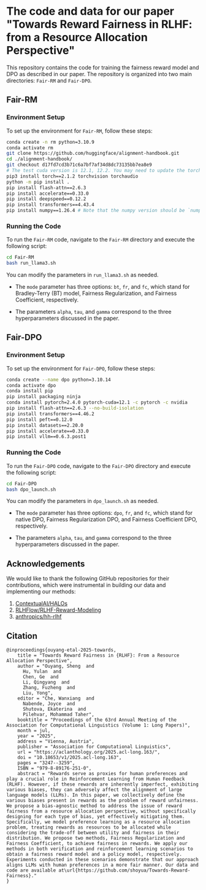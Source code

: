 # The code and data for our paper "Towards Reward Fairness in RLHF: from a Resource Allocation Perspective"

This repository contains the code for training the fairness reward model and DPO as described in our paper. The repository is organized into two main directories: `Fair-RM` and `Fair-DPO`.

## Fair-RM

### Environment Setup

To set up the environment for `Fair-RM`, follow these steps:

```bash
conda create -n rm python=3.10.9
conda activate rm
git clone https://github.com/huggingface/alignment-handbook.git
cd ./alignment-handbook/
git checkout d17fd7cd3b71c6a7bf7af34d8dc73135bb7ea8e9
# The test cuda version is 12.1, 12.2. You may need to update the torch version based on your cuda version...
pip3 install torch==2.1.2 torchvision torchaudio
python -m pip install .
pip install flash-attn==2.6.3
pip install accelerate==0.33.0 
pip install deepspeed==0.12.2
pip install transformers==4.43.4
pip install numpy==1.26.4 # Note that the numpy version should be `numpy<2.0`. `Numpy 2.0` will encounter unexpected issues!!!
```

### Running the Code

To run the `Fair-RM` code, navigate to the `Fair-RM` directory and execute the following script:

```bash
cd Fair-RM
bash run_llama3.sh
```

You can modify the parameters in `run_llama3.sh` as needed. 

- The `mode` parameter has three options: `bt`, `fr`, and `fc`, which stand for Bradley-Terry (BT) model, Fairness Regularization, and Fairness Coefficient, respectively. 

- The parameters `alpha`, `tau`, and `gamma` correspond to the three hyperparameters discussed in the paper.

## Fair-DPO

### Environment Setup

To set up the environment for `Fair-DPO`, follow these steps:

```bash
conda create --name dpo python=3.10.14
conda activate dpo
conda install pip
pip install packaging ninja
conda install pytorch=2.4.0 pytorch-cuda=12.1 -c pytorch -c nvidia
pip install flash-attn==2.6.3 --no-build-isolation
pip install transformers==4.46.2
pip install peft==0.12.0
pip install datasets==2.20.0
pip install accelerate==0.33.0
pip install vllm==0.6.3.post1
```

### Running the Code

To run the `Fair-DPO` code, navigate to the `Fair-DPO` directory and execute the following script:

```bash
cd Fair-DPO
bash dpo_launch.sh
```

You can modify the parameters in `dpo_launch.sh` as needed. 

- The `mode` parameter has three options: `dpo`, `fr`, and `fc`, which stand for native DPO, Fairness Regularization DPO, and Fairness Coefficient DPO, respectively. 

- The parameters `alpha`, `tau`, and `gamma` correspond to the three hyperparameters discussed in the paper.

## Acknowledgements

We would like to thank the following GitHub repositories for their contributions, which were instrumental in building our data and implementing our methods:

1. [ContextualAI/HALOs](https://github.com/ContextualAI/HALOs)
2. [RLHFlow/RLHF-Reward-Modeling](https://github.com/RLHFlow/RLHF-Reward-Modeling)
3. [anthropics/hh-rlhf](https://github.com/anthropics/hh-rlhf)
   
## Citation

```
@inproceedings{ouyang-etal-2025-towards,
    title = "Towards Reward Fairness in {RLHF}: From a Resource Allocation Perspective",
    author = "Ouyang, Sheng  and
      Hu, Yulan  and
      Chen, Ge  and
      Li, Qingyang  and
      Zhang, Fuzheng  and
      Liu, Yong",
    editor = "Che, Wanxiang  and
      Nabende, Joyce  and
      Shutova, Ekaterina  and
      Pilehvar, Mohammad Taher",
    booktitle = "Proceedings of the 63rd Annual Meeting of the Association for Computational Linguistics (Volume 1: Long Papers)",
    month = jul,
    year = "2025",
    address = "Vienna, Austria",
    publisher = "Association for Computational Linguistics",
    url = "https://aclanthology.org/2025.acl-long.163/",
    doi = "10.18653/v1/2025.acl-long.163",
    pages = "3247--3259",
    ISBN = "979-8-89176-251-0",
    abstract = "Rewards serve as proxies for human preferences and play a crucial role in Reinforcement Learning from Human Feedback (RLHF). However, if these rewards are inherently imperfect, exhibiting various biases, they can adversely affect the alignment of large language models (LLMs). In this paper, we collectively define the various biases present in rewards as the problem of reward unfairness. We propose a bias-agnostic method to address the issue of reward fairness from a resource allocation perspective, without specifically designing for each type of bias, yet effectively mitigating them. Specifically, we model preference learning as a resource allocation problem, treating rewards as resources to be allocated while considering the trade-off between utility and fairness in their distribution. We propose two methods, Fairness Regularization and Fairness Coefficient, to achieve fairness in rewards. We apply our methods in both verification and reinforcement learning scenarios to obtain a fairness reward model and a policy model, respectively. Experiments conducted in these scenarios demonstrate that our approach aligns LLMs with human preferences in a more fair manner. Our data and code are available at\url{https://github.com/shoyua/Towards-Reward-Fairness}."
}
```
